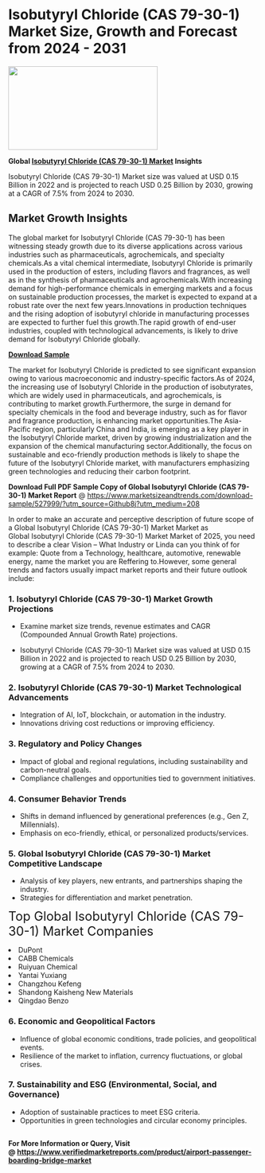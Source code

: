 <H1>Isobutyryl Chloride (CAS 79-30-1) Market Size, Growth and Forecast from 2024 - 2031</H1><img class="aligncenter size-medium wp-image-584254" src="https://thirdeyenews.in/wp-content/uploads/2024/09/Global-Market-Research-300x168.jpeg" alt="" width="300" height="168" /><p><strong>Global&nbsp;<a href="https://www.marketsizeandtrends.com/download-sample/527999/?utm_source=Github8j?utm_medium=208">Isobutyryl Chloride (CAS 79-30-1) Market</a> Insights</strong></p><p>Isobutyryl Chloride (CAS 79-30-1) Market size was valued at USD 0.15 Billion in 2022 and is projected to reach USD 0.25 Billion by 2030, growing at a CAGR of 7.5% from 2024 to 2030.</p><p><h2>Market Growth Insights</h2> <p>The global market for Isobutyryl Chloride (CAS 79-30-1) has been witnessing steady growth due to its diverse applications across various industries such as pharmaceuticals, agrochemicals, and specialty chemicals.As a vital chemical intermediate, Isobutyryl Chloride is primarily used in the production of esters, including flavors and fragrances, as well as in the synthesis of pharmaceuticals and agrochemicals.With increasing demand for high-performance chemicals in emerging markets and a focus on sustainable production processes, the market is expected to expand at a robust rate over the next few years.Innovations in production techniques and the rising adoption of isobutyryl chloride in manufacturing processes are expected to further fuel this growth.The rapid growth of end-user industries, coupled with technological advancements, is likely to drive demand for Isobutyryl Chloride globally.</p> <p><strong><a href="#">Download Sample</a></strong></p> <p>The market for Isobutyryl Chloride is predicted to see significant expansion owing to various macroeconomic and industry-specific factors.As of 2024, the increasing use of Isobutyryl Chloride in the production of isobutyrates, which are widely used in pharmaceuticals, and agrochemicals, is contributing to market growth.Furthermore, the surge in demand for specialty chemicals in the food and beverage industry, such as for flavor and fragrance production, is enhancing market opportunities.The Asia-Pacific region, particularly China and India, is emerging as a key player in the Isobutyryl Chloride market, driven by growing industrialization and the expansion of the chemical manufacturing sector.Additionally, the focus on sustainable and eco-friendly production methods is likely to shape the future of the Isobutyryl Chloride market, with manufacturers emphasizing green technologies and reducing their carbon footprint.</p> <p></p><p><span class=""><strong>Download Full PDF Sample Copy of Global Isobutyryl Chloride (CAS 79-30-1) Market Report</strong> @ <a href="https://www.marketsizeandtrends.com/download-sample/527999/?utm_source=Github8j?utm_medium=208" target="_blank">https://www.marketsizeandtrends.com/download-sample/527999/?utm_source=Github8j?utm_medium=208</a></span></p><p>In order to make an accurate and perceptive description of future scope of a Global&nbsp;Isobutyryl Chloride (CAS 79-30-1) Market Market as Global&nbsp;Isobutyryl Chloride (CAS 79-30-1) Market Market of 2025, you need to describe a clear Vision &ndash; What Industry or Linda can you think of for example: Quote from a Technology, healthcare, automotive, renewable energy, name the market you are Reffering to.However, some general trends and factors usually impact market reports and their future outlook include:</p><h3>1.&nbsp;<strong>Isobutyryl Chloride (CAS 79-30-1) Market Growth Projections</strong></h3><ul><li>Examine market size trends, revenue estimates and CAGR (Compounded Annual Growth Rate) projections.</li><li><p>Isobutyryl Chloride (CAS 79-30-1) Market size was valued at USD 0.15 Billion in 2022 and is projected to reach USD 0.25 Billion by 2030, growing at a CAGR of 7.5% from 2024 to 2030.</p></li></ul><h3>2.&nbsp;<strong>Isobutyryl Chloride (CAS 79-30-1) Market Technological Advancements</strong></h3><ul><li>Integration of AI, IoT, blockchain, or automation in the industry.</li><li>Innovations driving cost reductions or improving efficiency.</li></ul><h3>3.&nbsp;<strong>Regulatory and Policy Changes</strong></h3><ul><li>Impact of global and regional regulations, including sustainability and carbon-neutral goals.</li><li>Compliance challenges and opportunities tied to government initiatives.</li></ul><h3>4.&nbsp;<strong>Consumer Behavior Trends</strong></h3><ul><li>Shifts in demand influenced by generational preferences (e.g., Gen Z, Millennials).</li><li>Emphasis on eco-friendly, ethical, or personalized products/services.</li></ul><h3>5.&nbsp;<strong>Global Isobutyryl Chloride (CAS 79-30-1) Market Competitive Landscape</strong></h3><ul><li>Analysis of key players, new entrants, and partnerships shaping the industry.</li><li>Strategies for differentiation and market penetration.</li></ul><p data-pm-slice="1 1 []"><span style="color: inherit; font-family: inherit; font-size: 25px;">Top Global Isobutyryl Chloride (CAS 79-30-1) Market Companies</span></p><div class="" data-test-id=""><p><li>DuPont</li><li> CABB Chemicals</li><li> Ruiyuan Chemical</li><li> Yantai Yuxiang</li><li> Changzhou Kefeng</li><li> Shandong Kaisheng New Materials</li><li> Qingdao Benzo</li></p></div><h3>6.&nbsp;<strong>Economic and Geopolitical Factors</strong></h3><ul><li>Influence of global economic conditions, trade policies, and geopolitical events.</li><li>Resilience of the market to inflation, currency fluctuations, or global crises.</li></ul><h3>7.&nbsp;<strong>Sustainability and ESG (Environmental, Social, and Governance)</strong></h3><ul><li>Adoption of sustainable practices to meet ESG criteria.</li><li>Opportunities in green technologies and circular economy principles.</li></ul><h2><strong style="font-size: 14px;">For More Information or Query, Visit @&nbsp;</strong><a style="background-color: #ffffff; font-size: 14px;" href="https://www.marketsizeandtrends.com/report/isobutyryl-chloride-cas-79-30-1-market/" target="_blank">https://www.verifiedmarketreports.com/product/airport-passenger-boarding-bridge-market</a></h2>